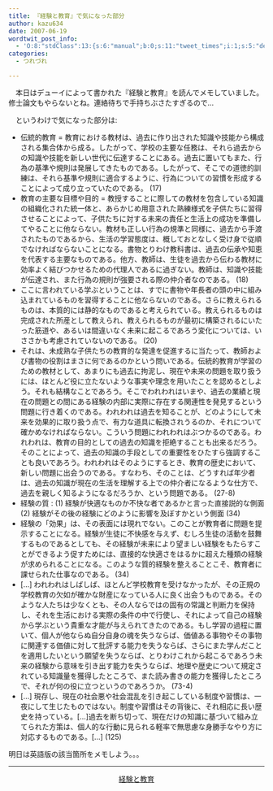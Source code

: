 ```yaml
---
title: 『経験と教育』で気になった部分
author: kazu634
date: 2007-06-19
wordtwit_post_info:
  - 'O:8:"stdClass":13:{s:6:"manual";b:0;s:11:"tweet_times";i:1;s:5:"delay";i:0;s:7:"enabled";i:1;s:10:"separation";s:2:"60";s:7:"version";s:3:"3.7";s:14:"tweet_template";b:0;s:6:"status";i:2;s:6:"result";a:0:{}s:13:"tweet_counter";i:2;s:13:"tweet_log_ids";a:1:{i:0;i:2993;}s:9:"hash_tags";a:0:{}s:8:"accounts";a:1:{i:0;s:7:"kazu634";}}'
categories:
  - つれづれ

---
```

<div class="section">
<p>
    　本日はデューイによって書かれた『経験と教育』を読んでメモしていました。修士論文もやらないとね。連絡待ちで手持ちぶさたすぎるので…
</p>
  
<p>
    　というわけで気になった部分は:
</p>
  
<ul>
<li>
      伝統的教育 = 教育における教材は、過去に作り出された知識や技能から構成される集合体から成る。したがって、学校の主要な任務は、それら過去からの知識や技能を新しい世代に伝達することにある。過去に置いてもまた、行為の基準や規則は発展してきたものである。したがって、そこでの道徳的訓練は、それら基準や規則に適合するように、行為についての習慣を形成することによって成り立っていたのである。 (17)
</li>
<li>
      教育の主要な目標や目的 = 教授することに際しての教材を包含している知識の組織化された統一体と、あらかじめ用意された熟練様式を子供たちに習得させることによって、子供たちに対する未来の責任と生活上の成功を準備してやることに他ならない。教材も正しい行為の規準と同様に、過去から手渡されたものであるから、生活の学習態度は、概しておとなしく受け身で従順でなければならないことになる。書物とりわけ教科書は、過去の伝承や知恵を代表する主要なものである。他方、教師は、生徒を過去から伝わる教材に効率よく結びつかせるための代理人であるに過ぎない。教師は、知識や技能が伝達され、また行為の規則が強要される際の仲介者なのである。 (18)
</li>
<li>
      ここに言われている学ぶということは、すでに書物や年長者の頭の中に組み込まれているものを習得することに他ならないのである。さらに教えられるものは、本質的には静的なものであると考えられている。教えられるものは完成された所産として教えられ、教えられるものが最初に構築されるにいたった筋道や、あるいは間違いなく未来に起こるであろう変化については、いささかも考慮されていないのである。 (20)
</li>
<li>
      それは、未成熟な子供たちの教育的な発達を促進するに当たって、教師および書物の役割はまさに何であるのかという問いである。伝統的教育が学習のための教材として、あまりにも過去に拘泥し、現在や未来の問題を取り扱うには、ほとんど役に立たないような事実や理念を用いたことを認めるとしよう。それも結構なことであろう。そこでわれわれはいまや、過去の業績と現在の問題との間にある経験の内部に実際に存在する関連性を発見するという問題に行き着くのである。われわれは過去を知ることが、どのようにして未来を効果的に取り扱う点で、有力な道具に転換されうるのか、それについて確かめなければならない。こういう問題にわれわれはぶつかるのである。われわれは、教育の目的としての過去の知識を拒絶することも出来るだろう。そのことによって、過去の知識の手段としての重要性をひたすら強調することも良いであろう。われわれはそのようにするとき、教育の歴史において、新しい問題に出会うのである。すなわち、そのことは、どうすれば年少者は、過去の知識が現在の生活を理解する上での仲介者になるような仕方で、過去を親しく知るようになるだろうか、という問題である。 (27-8)
</li>
<li>
      経験の質 : (1) 経験が快適なものか不快な者であるかと言った直接説的な側面 (2) 経験がその後の経験にどのように影響を及ぼすかという側面 (34)
</li>
<li>
      経験の「効果」は、その表面には現れでない。このことが教育者に問題を提示することになる。経験が生徒に不快感を与えず、むしろ生徒の活動を鼓舞するものであるとしても、その経験が未来により望ましい経験をもたらすことができるよう促すためには、直接的な快適さをはるかに超えた種類の経験が求められることになる。このような質的経験を整えることこそ、教育者に課せられた仕事なのである。 (34)
</li>
<li>
      [&#8230;] われわれはしばしば、ほとんど学校教育を受けなかったが、その正規の学校教育の欠如が確かな財産になっている人に良く出会うものである。そのような人たちは少なくとも、その人ならではの固有の常識と判断力を保持し、それを生活における実際の条件の中で行使し、それによって自己の経験から学ぶという貴重な才能が与えられてきたのである。もし学習の過程に置いて、個人が他ならぬ自分自身の魂を失うならば、価値ある事物やその事物に関連する価値に対して批評する能力を失うならば、さらにまた学んだことを適用したいという願望を失うならば、とりわけこれから起こるであろう未来の経験から意味を引き出す能力を失うならば、地理や歴史について規定されている知識量を獲得したところで、また読み書きの能力を獲得したところで、それが何の役に立つというのであろうか。 (73-4)
</li>
<li>
      [&#8230;] 現存し、現在の社会悪や社会混乱を引き起こしている制度や習慣は、一夜にして生じたものではない。制度や習慣はその背後に、それ相応に長い歴史を持っている。[&#8230;]過去を断ち切って、現在だけの知識に基づいて組み立てられた方策は、個人的な行動に見られる軽率で無思慮な身勝手なやり方に対応するものである。[&#8230;] (125)
</li>
</ul>
  
<p>
    明日は英語版の該当箇所をメモしよう。。。
</p>
  
<hr />
  
<center>
<a href="https://www.amazon.co.jp/exec/obidos/ASIN/4061596802/goodpic-22/" onclick="__gaTracker('send', 'event', 'outbound-article', 'https://www.amazon.co.jp/exec/obidos/ASIN/4061596802/goodpic-22/', '経験と教育');" target="_top">経験と教育</a><br />
</center>
</div>
